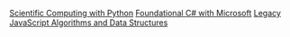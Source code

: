 [Scientific Computing with Python](https://www.freecodecamp.org/certification/halfatom/scientific-computing-with-python-v7)
[Foundational C# with Microsoft](https://www.freecodecamp.org/certification/halfatom/foundational-c-sharp-with-microsoft)
[Legacy JavaScript Algorithms and Data Structures](https://www.freecodecamp.org/certification/halfatom/javascript-algorithms-and-data-structures)
